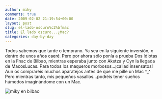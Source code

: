 ```yaml
---
author: miky
comments: true
date: 2009-02-02 21:19:54+00:00
layout: post
slug: el-lado-oscuro%c2%bfmac
title: El lado oscuro...¿Mac?
categories: day-by-day
---
```


Todos sabemos que tarde o temprano. Ya sea en la siguiente inversión, o dentro de unos años caeré. Pero por ahora sólo ponía a prueba Dos Idiotas en la Fnac de Bilbao, mientras esperaba junto con Aketza y Cyn la llegada de MacosLucas. Para todos los maqueros morbosos...¡callad insensatos! Aun os compraréis muchos aparatejos antes de que me pille un Mac ^_^ Pero mientras tanto, mis pequeños vasallos...podréis tener sueños húmedos imaginándome con un Mac.  


  
![miky en bilbao](http://www.dosidiotas.com/wp-content/dscn4948-225x300.jpg)
